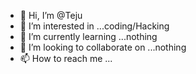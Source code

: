 - 👋 Hi, I’m @Teju
- 👀 I’m interested in ...coding/Hacking
- 🌱 I’m currently learning ...nothing
- 💞️ I’m looking to collaborate on ...nothing
- 📫 How to reach me ...

<!---
Teju7131/Teju7131 is a ✨ special ✨ repository because its `README.md` (this file) appears on your GitHub profile.
You can click the Preview link to take a look at your changes.
--->
